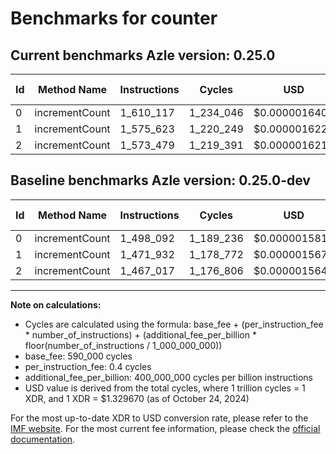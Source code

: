 # Benchmarks for counter

## Current benchmarks Azle version: 0.25.0

| Id  | Method Name    | Instructions | Cycles    | USD           | USD/Million Calls | Change                            |
| --- | -------------- | ------------ | --------- | ------------- | ----------------- | --------------------------------- |
| 0   | incrementCount | 1_610_117    | 1_234_046 | $0.0000016409 | $1.64             | <font color="red">+112_025</font> |
| 1   | incrementCount | 1_575_623    | 1_220_249 | $0.0000016225 | $1.62             | <font color="red">+103_691</font> |
| 2   | incrementCount | 1_573_479    | 1_219_391 | $0.0000016214 | $1.62             | <font color="red">+106_462</font> |

## Baseline benchmarks Azle version: 0.25.0-dev

| Id  | Method Name    | Instructions | Cycles    | USD           | USD/Million Calls |
| --- | -------------- | ------------ | --------- | ------------- | ----------------- |
| 0   | incrementCount | 1_498_092    | 1_189_236 | $0.0000015813 | $1.58             |
| 1   | incrementCount | 1_471_932    | 1_178_772 | $0.0000015674 | $1.56             |
| 2   | incrementCount | 1_467_017    | 1_176_806 | $0.0000015648 | $1.56             |

---

**Note on calculations:**

- Cycles are calculated using the formula: base_fee + (per_instruction_fee \* number_of_instructions) + (additional_fee_per_billion \* floor(number_of_instructions / 1_000_000_000))
- base_fee: 590_000 cycles
- per_instruction_fee: 0.4 cycles
- additional_fee_per_billion: 400_000_000 cycles per billion instructions
- USD value is derived from the total cycles, where 1 trillion cycles = 1 XDR, and 1 XDR = $1.329670 (as of October 24, 2024)

For the most up-to-date XDR to USD conversion rate, please refer to the [IMF website](https://www.imf.org/external/np/fin/data/rms_sdrv.aspx).
For the most current fee information, please check the [official documentation](https://internetcomputer.org/docs/current/developer-docs/gas-cost#execution).

